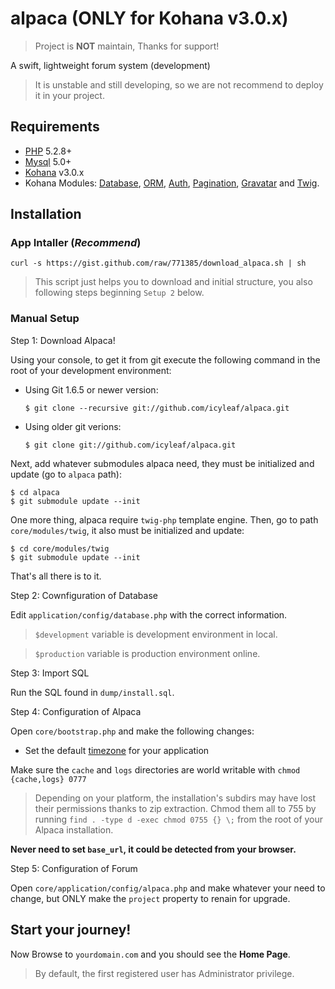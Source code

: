# alpaca (ONLY for Kohana v3.0.x)

> Project is **NOT** maintain, Thanks for support!

A swift, lightweight forum system (development)

> It is unstable and still developing, so we are not recommend to deploy it in your project.

## Requirements

* [PHP](http://php.net) 5.2.8+
* [Mysql](http://mysql.com) 5.0+
* [Kohana](http://github.com/kohana/kohana) v3.0.x
* Kohana Modules: [Database](http://github.com/kohana/database), [ORM](http://github.com/kohana/orm), [Auth](http://github.com/icyleaf/alpaca/tree/master/modules/auth/), [Pagination](http://github.com/kohana/pagination), [Gravatar](http://github.com/icyleaf/gravatar/) and [Twig](http://github.com/icyleaf/twig/).

## Installation

### App Intaller (*Recommend*)

	curl -s https://gist.github.com/raw/771385/download_alpaca.sh | sh

> This script just helps you to download and initial structure, you also following steps beginning `Setup 2` below.

### Manual Setup

Step 1: Download Alpaca!

Using your console, to get it from git execute the following command in the root of your development environment:

 * Using Git 1.6.5 or newer version:

	`$ git clone --recursive git://github.com/icyleaf/alpaca.git`

 * Using older git verions:

	`$ git clone git://github.com/icyleaf/alpaca.git`

Next, add whatever submodules alpaca need, they must be initialized and update (go to `alpaca` path):
	
	$ cd alpaca
	$ git submodule update --init

One more thing, alpaca require `twig-php` template engine. Then, go to path `core/modules/twig`, it also must be initialized and update:

	$ cd core/modules/twig
	$ git submodule update --init
	
That's all there is to it.

Step 2: Cownfiguration of Database

Edit `application/config/database.php` with the correct information.

> `$development` variable is development environment in local.

> `$production` variable is production environment online.

Step 3: Import SQL

Run the SQL found in `dump/install.sql`.

Step 4: Configuration of Alpaca

Open `core/bootstrap.php` and make the following changes:

* Set the default [timezone](http://php.net/timezones) for your application

Make sure the `cache` and `logs` directories are world writable with `chmod {cache,logs} 0777`

> Depending on your platform, the installation's subdirs may have lost their permissions thanks to zip extraction. Chmod them all to 755 by running `find . -type d -exec chmod 0755 {} \;` from the root of your Alpaca installation.

**Never need to set `base_url`, it could be detected from your browser.**

Step 5: Configuration of Forum

Open `core/application/config/alpaca.php` and make whatever your need to change, but ONLY make the `project` property to renain for upgrade.

## Start your journey!

Now Browse to `yourdomain.com` and you should see the **Home Page**.

> By default, the first registered user has Administrator privilege.
